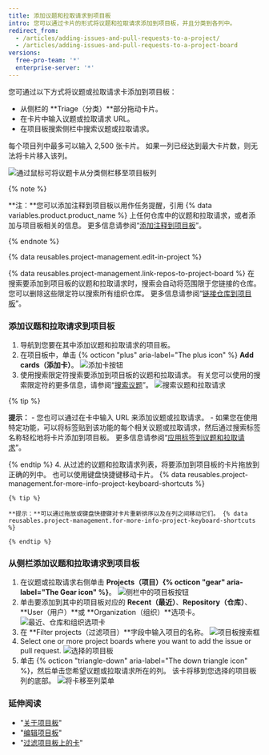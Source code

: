 ```yaml
---
title: 添加议题和拉取请求到项目板
intro: 您可以通过卡片的形式将议题和拉取请求添加到项目板，并且分类到各列中。
redirect_from:
  - /articles/adding-issues-and-pull-requests-to-a-project/
  - /articles/adding-issues-and-pull-requests-to-a-project-board
versions:
  free-pro-team: '*'
  enterprise-server: '*'
---
```


您可通过以下方式将议题或拉取请求卡添加到项目板：
- 从侧栏的 **Triage（分类）**部分拖动卡片。
- 在卡片中输入议题或拉取请求 URL。
- 在项目板搜索侧栏中搜索议题或拉取请求。

每个项目列中最多可以输入 2,500 张卡片。 如果一列已经达到最大卡片数，则无法将卡片移入该列。

![通过鼠标可将议题卡从分类侧栏移至项目板列](/assets/images/help/projects/add-card-from-sidebar.gif)

{% note %}

**注：**您可以添加注释到项目板以用作任务提醒，引用 {% data variables.product.product_name %} 上任何仓库中的议题和拉取请求，或者添加与项目板相关的信息。 更多信息请参阅“[添加注释到项目板](/articles/adding-notes-to-a-project-board)”。

{% endnote %}

{% data reusables.project-management.edit-in-project %}

{% data reusables.project-management.link-repos-to-project-board %} 在搜索要添加到项目板的议题和拉取请求时，搜索会自动将范围限于您链接的仓库。 您可以删除这些限定符以搜索所有组织仓库。 更多信息请参阅“[链接仓库到项目板](/articles/linking-a-repository-to-a-project-board)”。

### 添加议题和拉取请求到项目板

1. 导航到您要在其中添加议题和拉取请求的项目板。
2. 在项目板中，单击 {% octicon "plus" aria-label="The plus icon" %} **Add cards（添加卡）**。 ![添加卡按钮](/assets/images/help/projects/add-cards-button.png)
3. 使用搜索限定符搜索要添加到项目板的议题和拉取请求。 有关您可以使用的搜索限定符的更多信息，请参阅“[搜索议题](/articles/searching-issues)”。 ![搜索议题和拉取请求](/assets/images/help/issues/issues_search_bar.png)

  {% tip %}

  **提示：**
    - 您也可以通过在卡中输入 URL 来添加议题或拉取请求。
    - 如果您在使用特定功能，可以将标签贴到该功能的每个相关议题或拉取请求，然后通过搜索标签名称轻松地将卡片添加到项目板。 更多信息请参阅“[应用标签到议题和拉取请求](/articles/applying-labels-to-issues-and-pull-requests)”。

  {% endtip %}
4. 从过滤的议题和拉取请求列表，将要添加到项目板的卡片拖放到正确的列中。 也可以使用键盘快捷键移动卡片。 {% data reusables.project-management.for-more-info-project-keyboard-shortcuts %}

    {% tip %}

    **提示：**可以通过拖放或键盘快捷键对卡片重新排序以及在列之间移动它们。 {% data reusables.project-management.for-more-info-project-keyboard-shortcuts %}

    {% endtip %}

### 从侧栏添加议题和拉取请求到项目板

1. 在议题或拉取请求右侧单击 **Projects（项目）{% octicon "gear" aria-label="The Gear icon" %}**。 ![侧栏中的项目板按钮](/assets/images/help/projects/sidebar-project.png)
2. 单击要添加到其中的项目板对应的 **Recent（最近）**、**Repository（仓库）**、**User（用户）**或 **Organization（组织）**选项卡。 ![最近、仓库和组织选项卡](/assets/images/help/projects/sidebar-project-tabs.png)
3. 在 **Filter projects（过滤项目）**字段中输入项目的名称。 ![项目板搜索框](/assets/images/help/projects/sidebar-search-project.png)
4. Select one or more project boards where you want to add the issue or pull request. ![选择的项目板](/assets/images/help/projects/sidebar-select-project.png)
5. 单击 {% octicon "triangle-down" aria-label="The down triangle icon" %}，然后单击您希望议题或拉取请求所在的列。 该卡将移到您选择的项目板列的底部。 ![将卡移至列菜单](/assets/images/help/projects/sidebar-select-project-board-column-menu.png)

### 延伸阅读

- "[关于项目板](/articles/about-project-boards)"
- "[编辑项目板](/articles/editing-a-project-board)"
- "[过滤项目板上的卡](/articles/filtering-cards-on-a-project-board)"
